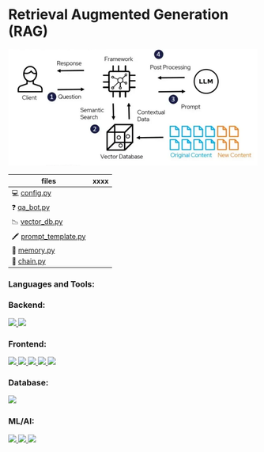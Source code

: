 # Retrieval Augmented Generation (RAG)



![This is an image](https://github.com/SilvanaJ90/ML-Portfolio/blob/main/img/rag.png)

| files                                                                                                                           | xxxx                                                                                                               |
| -------------------------------------------------------------------------------------------------------------------------------- | -------------------------------------------------------------------------------------------------------------------- |
| 💻 [config.py](https://github.com/SilvanaJ90/ML-Portfolio/blob/main/elegance/myapp/chatbot/config.py)|  | 
| ❓ [qa_bot.py](https://github.com/SilvanaJ90/ML-Portfolio/blob/main/elegance/myapp/chatbot/qa_bot.py) |   |
| 📉 [vector_db.py](https://github.com/SilvanaJ90/ML-Portfolio/blob/main/elegance/myapp/chatbot/vector_db.py)| |
| 🖍 [prompt_template.py](https://github.com/SilvanaJ90/ML-Portfolio/blob/main/elegance/myapp/chatbot/prompt_template.py) | |
| 🧠 [memory.py](https://github.com/SilvanaJ90/ML-Portfolio/blob/main/elegance/myapp/chatbot/memory.py)  |   |
| 📎 [chain.py](https://github.com/SilvanaJ90/ML-Portfolio/blob/main/elegance/myapp/chatbot/chain.py) |  |







<h3 align="left">Languages and Tools:</h3>
<h3 align="left">Backend:</h3>
<p align="left"> <a href="https://www.djangoproject.com/" target="_blank" rel="noreferrer"> <img src="https://img.shields.io/badge/Django-092E20?style=for-the-badge&logo=django&logoColor=green"/> </a> <a href="https://www.python.org" target="_blank" rel="noreferrer"> <img src="https://img.shields.io/badge/Python-FFD43B?style=for-the-badge&logo=python&logoColor=blue"/> </a> </p>

<h3 align="left">Frontend:</h3>
 <p align="left"><a href="" target="_blank" rel="noreferrer"> <img src="https://img.shields.io/badge/CSS3-1572B6?style=for-the-badge&logo=css3&logoColor=white"/> </a> <a href="" target="_blank" rel="noreferrer"> <img src="https://img.shields.io/badge/HTML5-E34F26?style=for-the-badge&logo=html5&logoColor=white"/> </a><a href="" target="_blank" rel="noreferrer"> <img src="https://img.shields.io/badge/Bootstrap-563D7C?style=for-the-badge&logo=bootstrap&logoColor=white"/> </a>
 </a><a href="" target="_blank" rel="noreferrer"> <img src="https://img.shields.io/badge/jQuery-0769AD?style=for-the-badge&logo=jquery&logoColor=white"/> </a><a href="" target="_blank" rel="noreferrer"> <img src="https://img.shields.io/badge/React-20232A?style=for-the-badge&logo=react&logoColor=61DAFB"/> </a></p>



<h3 align="left">Database:</h3>
<p align="left"><a href="https://www.postgresql.org" target="_blank" rel="noreferrer"> <img src="https://img.shields.io/badge/PostgreSQL-316192?style=for-the-badge&logo=postgresql&logoColor=white"/> </a>

<h3 align="left">ML/AI:</h3>
 <p align="left"><a href="https://www.langchain.com/" target="_blank" rel="noreferrer"> <img src="https://img.shields.io/badge/langchain-1C3C3C?style=for-the-badge&logo=langchain&logoColor=white"/> </a>
  <a href="https://gemini.google.com" target="_blank" rel="noreferrer"> <img src="https://img.shields.io/badge/Google%20Gemini-8E75B2?style=for-the-badge&logo=googlegemini&logoColor=white"/> </a>
 <a href="https://huggingface.co/" target="_blank" rel="noreferrer"> <img src="https://img.shields.io/badge/-HuggingFace-FDEE21?style=for-the-badge&logo=HuggingFace&logoColor=black"/> </a></p>


